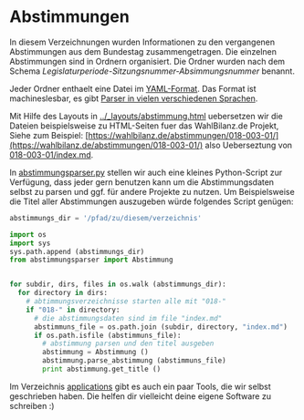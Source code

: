# Abstimmungen

In diesem Verzeichnungen wurden Informationen zu den vergangenen Abstimmungen aus dem Bundestag zusammengetragen.
Die einzelnen Abstimmungen sind in Ordnern organisiert.
Die Ordner wurden nach dem Schema *Legislaturperiode-Sitzungsnummer-Absimmungsnummer* benannt.

Jeder Ordner enthaelt eine Datei im [YAML-Format](https://en.wikipedia.org/wiki/YAML).
Das Format ist machineslesbar, es gibt [Parser in vielen verschiedenen Sprachen](http://yaml.org/).

Mit Hilfe des Layouts in [../_layouts/abstimmung.html](../_layouts/abstimmung.html) uebersetzen wir die Dateien beispielsweise zu HTML-Seiten fuer das WahlBilanz.de Projekt,
Siehe zum Beispiel: [https://wahlbilanz.de/abstimmungen/018-003-01/](https://wahlbilanz.de/abstimmungen/018-003-01/) also Ueberseztung von [018-003-01/index.md](018-003-01/index.md).

In [abstimmungsparser.py](abstimmungsparser.py) stellen wir auch eine kleines Python-Script zur Verfügung, dass jeder gern benutzen kann um die Abstimmungsdaten selbst zu parsen und ggf. für andere Projekte zu nutzen. Um Beispielsweise die Titel aller Abstimmungen auszugeben würde folgendes Script genügen:

```python
abstimmungs_dir = '/pfad/zu/diesem/verzeichnis'

import os
import sys
sys.path.append (abstimmungs_dir)
from abstimmungsparser import Abstimmung


for subdir, dirs, files in os.walk (abstimmungs_dir):
  for directory in dirs:
    # abtimmungsverzeichnisse starten alle mit "018-"
    if "018-" in directory:
      # die abstimmungsdaten sind im file "index.md"
      abstimmuns_file = os.path.join (subdir, directory, "index.md")
      if os.path.isfile (abstimmuns_file):
        # abstimmung parsen und den titel ausgeben
        abstimmung = Abstimmung ()
        abstimmung.parse_abstimmung (abstimmuns_file)
        print abstimmung.get_title ()
```



Im Verzeichnis [applications](applications) gibt es auch ein paar Tools, die wir selbst geschrieben haben.
Die helfen dir vielleicht deine eigene Software zu schreiben :)


